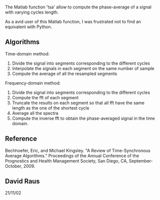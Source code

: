 The Matlab function 'tsa' allow to compute the phase-average of a signal with varying cycles length.

As a avid user of this Matlab function, I was frustrated not to find an equivalent with Python.

## Algorithms
Time-domain method:
1. Divide the signal into segments corresponding to the different cycles
2. Interpolate the signals in each segment on the same number of sample
3. Compute the average of all the resampled segments

Frequency-domain method:
1. Divide the signal into segments corresponding to the different cycles
2. Compute the fft of each segment
3. Truncate the results on each segment so that all fft have the same length as the one of the shortest cycle
4. Average all the spectra
5. Compute the inverse fft to obtain the phase-averaged signal in the time domain.

## Reference
Bechhoefer, Eric, and Michael Kingsley. "A Review of Time-Synchronous Average Algorithms." Proceedings of the Annual Conference of the Prognostics and Health Management Society, San Diego, CA, September-October, 2009.

## David Raus
21/11/02
